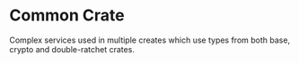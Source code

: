 # Common Crate 

Complex services used in multiple creates which use types from both base, crypto and double-ratchet crates.


